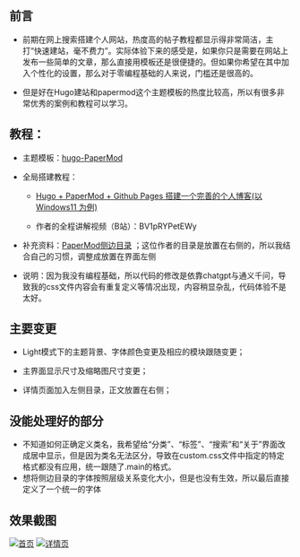 ## 前言
- 前期在网上搜索搭建个人网站，热度高的帖子教程都显示得非常简洁，主打“快速建站，毫不费力”。实际体验下来的感受是，如果你只是需要在网站上发布一些简单的文章，那么直接用模板还是很便捷的。但如果你希望在其中加入个性化的设置，那么对于零编程基础的人来说，门槛还是很高的。

- 但是好在Hugo建站和papermod这个主题模板的热度比较高，所以有很多非常优秀的案例和教程可以学习。


## 教程：
- 主题模板：[hugo-PaperMod](https://github.com/adityatelange/hugo-PaperMod)


- 全局搭建教程：
  - [Hugo + PaperMod + Github Pages 搭建一个完善的个人博客(以 Windows11 为例)](https://sonnycalcr.github.io/posts/build-a-blog-using-hugo-papermod-github-pages/)

  - 作者的全程讲解视频（B站）：BV1pRYPetEWy


- 补充资料：[PaperMod侧边目录](https://github.com/arashsm79/hugo-PaperMod-Mod) ；这位作者的目录是放置在右侧的，所以我结合自己的习惯，调整成放置在界面左侧


- 说明：因为我没有编程基础，所以代码的修改是依靠chatgpt与通义千问，导致我的css文件内容会有重复定义等情况出现，内容稍显杂乱，代码体验不是太好。


## 主要变更
- Light模式下的主题背景、字体颜色变更及相应的模块跟随变更；

- 主界面显示尺寸及缩略图尺寸变更；

- 详情页面加入左侧目录，正文放置在右侧；


## 没能处理好的部分
- 不知道如何正确定义类名，我希望给“分类”、“标签”、“搜索”和“关于”界面改成居中显示，但是因为类名无法区分，导致在custom.css文件中指定的特定格式都没有应用，统一跟随了.main的格式。
- 想将侧边目录的字体按照层级关系变化大小，但是也没有生效，所以最后直接定义了一个统一的字体

## 效果截图
[![首页](https://i.postimg.cc/0j0Qyh5b/image.png)](https://postimg.cc/9wzVx87h)
[![详情页](https://i.postimg.cc/Z5yGPp3L/image.png)](https://postimg.cc/TKfNfyty)


